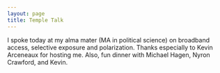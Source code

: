 ```yaml
---
layout: page
title: Temple Talk
---
```

I spoke today at my alma mater (MA in political science) on broadband access, selective exposure and polarization. Thanks especially to Kevin Arceneaux for hosting me. Also, fun dinner with Michael Hagen, Nyron Crawford, and Kevin. 
